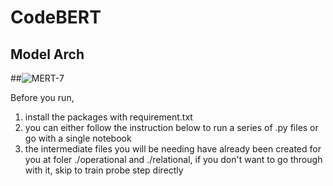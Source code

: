 # CodeBERT

## Model Arch

##![MERT-7](https://github.com/xinyueli2896/CodeBERT/assets/144223393/33859b7e-dd24-4a3b-bbee-cbaea04570d2)

Before you run,
1. install the packages with requirement.txt
2. you can either follow the instruction below to run a series of .py files or go with a single notebook 
3. the intermediate files you will be needing have already been created for you at foler ./operational and ./relational, if you don't want to go through with it, skip to train probe step directly

